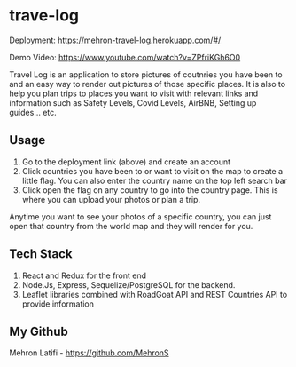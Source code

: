 # trave-log

Deployment: https://mehron-travel-log.herokuapp.com/#/

Demo Video: https://www.youtube.com/watch?v=ZPfriKGh6O0


Travel Log is an application to store pictures of coutnries you have been to and an easy way to render out pictures of those specific places. It is also to help you plan trips to places you want to visit with relevant links and information such as Safety Levels, Covid Levels, AirBNB, Setting up guides... etc. 

## Usage

1. Go to the deployment link (above) and create an account
2. Click countries you have been to or want to visit on the map to create a little flag. You can also enter the country name on the top left search bar
3. Click open the flag on any country to go into the country page. This is where you can upload your photos or plan a trip.

Anytime you want to see your photos of a specific country, you can just open that country from the world map and they will render for you. 

## Tech Stack

1. React and Redux for the front end
2. Node.Js, Express, Sequelize/PostgreSQL for the backend. 
3. Leaflet libraries combined with RoadGoat API and REST Countries API to provide information

## My Github
Mehron Latifi - https://github.com/MehronS


